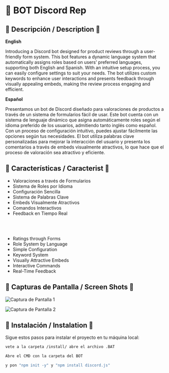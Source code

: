 # 🌟 BOT Discord Rep

## **📖 Descripción / Description 📖**

**English**

Introducing a Discord bot designed for product reviews through a user-friendly form system. This bot features a dynamic language system that automatically assigns roles based on users’ preferred languages, supporting both English and Spanish. With an intuitive setup process, you can easily configure settings to suit your needs. The bot utilizes custom keywords to enhance user interactions and presents feedback through visually appealing embeds, making the review process engaging and efficient.

**Español**

Presentamos un bot de Discord diseñado para valoraciones de productos a través de un sistema de formularios fácil de usar. Este bot cuenta con un sistema de lenguaje dinámico que asigna automáticamente roles según el idioma preferido de los usuarios, admitiendo tanto inglés como español. Con un proceso de configuración intuitivo, puedes ajustar fácilmente las opciones según tus necesidades. El bot utiliza palabras clave personalizadas para mejorar la interacción del usuario y presenta los comentarios a través de embeds visualmente atractivos, lo que hace que el proceso de valoración sea atractivo y eficiente.


## 🚀 **Características / Caracterist 🚀**

- Valoraciones a través de Formularios
- Sistema de Roles por Idioma
- Configuración Sencilla
- Sistema de Palabras Clave
- Embeds Visualmente Atractivos
- Comandos Interactivos
- Feedback en Tiempo Real

<br></br>

- Ratings through Forms
- Role System by Language
- Simple Configuration
- Keyword System
- Visually Attractive Embeds
- Interactive Commands
- Real-Time Feedback

## 📸 **Capturas de Pantalla / Screen Shots** 📸 

![Captura de Pantalla 1](https://i.postimg.cc/FdtPcbMM/Captura-de-pantalla-2024-10-02-165427.png) <!-- Reemplaza con la URL de tu imagen -->

![Captura de Pantalla 2](https://i.postimg.cc/6p9KHLJy/Captura-de-pantalla-2024-09-05-234819.png) <!-- Reemplaza con la URL de tu imagen -->


## 🔧 Instalación / Instalation 🔧

Sigue estos pasos para instalar el proyecto en tu máquina local:

```bash
vete a la carpeta /install/ abre el archivo .BAT

Abre el CMD con la carpeta del BOT

y pon "npm init -y" y "npm install discord.js"

